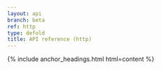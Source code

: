 ```yaml
---
layout: api
branch: beta
ref: http
type: defold
title: API reference (http)
---
```

{% include anchor_headings.html html=content %}